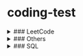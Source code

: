 # coding-test

<details>
  <summary>### LeetCode</summary>

  - `1.` Two Sum: https://leetcode.com/problems/two-sum/ (ref. https://youtu.be/FHphOv2mmIA)
    
  - `2.` Add Two Numbers: https://leetcode.com/problems/add-two-numbers/ (ref. https://leetcode.com/problems/add-two-numbers/solution/)
    
  - `32.` Longest Valid Parentheses (ref. https://leetcode.com/problems/longest-valid-parentheses/solution/)
    
  - `42.` Trapping Rain Water: https://leetcode.com/problems/trapping-rain-water/
    
  - `45.` Jump Game II: https://leetcode.com/problems/jump-game-ii/ (ref. https://leetcode.com/problems/jump-game-ii/discuss/1192401/  - Easy-Solutions-w-Explanation-or-Optimizations-from-Brute-Force-to-DP-to-Greedy-BFS)
    
  - `63.` Unique Paths II: https://leetcode.com/problems/unique-paths-ii/ (ref. https://leetcode.com/problems/unique-paths-ii/discuss/1780691/  - Python-3-Solution-or-Memoization)
    
  - `64.` Minimum Path Sum: https://leetcode.com/problems/minimum-path-sum/ (ref. https://leetcode.com/problems/minimum-path-sum/discuss/23532/  - Python-Solution-with-Detailed-Explanation)
    
  - `72.` Edit Distance: https://leetcode.com/problems/edit-distance/ (ref. https://leetcode.com/problems/edit-distance/discuss/1793569/  - dynamic-programing)
    
  - `73.` Set Matrix Zeroes: https://leetcode.com/problems/set-matrix-zeroes/
    
  - `75.` Sort Colors: https://leetcode.com/problems/sort-colors/
    
  - `76.` Minimum Window Substring: https://leetcode.com/problems/minimum-window-substring/ (ref. https://leetcode.com/problems/  - minimum-window-substring/discuss/226911/Python-two-pointer-sliding-window-with-explanation)
    
  - `78.` Subsets: https://leetcode.com/problems/subsets/
    
  - `79.` Word Search: https://leetcode.com/problems/word-search/
    
  - `84.` Largest Rectangle in Histogram: https://leetcode.com/problems/largest-rectangle-in-histogram/ (ref. https://leetcode.com/problems/  - largest-rectangle-in-histogram/discuss/28917/AC-Python-clean-solution-using-stack-76ms)
    
  - `85.` Maximal Rectangle: https://leetcode.com/problems/maximal-rectangle/ (ref. https://leetcode.com/problems/maximal-rectangle/discuss/1667277/  - python-histogram-method-601ms)
    
  - `88.` Merge Sorted Array: https://leetcode.com/problems/merge-sorted-array/
    
  - `91.` Decode Ways: https://leetcode.com/problems/decode-ways/ (ref. https://leetcode.com/problems/decode-ways/discuss/253018/  - Python%3A-Easy-to-understand-explanation-bottom-up-dynamic-programming)
    
  - `94.` Binary Tree Inorder Traversal: https://leetcode.com/problems/binary-tree-inorder-traversal/
    
  - `98.` Validate Binary Search Tree:  https://leetcode.com/problems/validate-binary-search-tree/
    
  - `100.` Same Tree: https://leetcode.com/problems/same-tree/ (ref. https://leetcode.com/problems/same-tree/solution/)
    
  - `101.` Symmetric Tree: https://leetcode.com/problems/symmetric-tree/
    
  - `102.` Binary Tree Level Order Traversal: https://leetcode.com/problems/binary-tree-level-order-traversal/
    
  - `103.` Binary Tree Zigzag Level Order Traversal: https://leetcode.com/problems/binary-tree-zigzag-level-order-traversal/ (ref. https://leetcode.  - com/problems/binary-tree-zigzag-level-order-traversal/discuss/1805488/DFS-python)
    
  - `104.` Maximum Depth of Binary Tree: https://leetcode.com/problems/maximum-depth-of-binary-tree/
    
  - `112.` Path Sum`: https://leetcode.com/problems/path-sum/ (ref. https://leetcode.com/problems/path-sum/discuss/1801999/  - Python3-iterative-solution-with-BFS)
    
  - `118.` Pascal's Triangle: https://leetcode.com/problems/pascals-triangle/
    
  - `121.` Best Time to Buy and Sell Stock: https://leetcode.com/problems/best-time-to-buy-and-sell-stock/
    
  - `122.` Best Time to Buy and Sell Stock II: https://leetcode.com/problems/best-time-to-buy-and-sell-stock-ii/
    
  - `125.` Valid Palindrome: https://leetcode.com/problems/valid-palindrome/
    
  - `128.` Longest Consecutive Sequence: https://leetcode.com/problems/longest-consecutive-sequence/ (ref. https://leetcode.com/problems/  - longest-consecutive-sequence/solution/)
    
  - `130.` Surrounded Regions: https://leetcode.com/problems/surrounded-regions/ (ref. https://leetcode.com/problems/surrounded-regions/discuss/  - 691675/C%2B%2B-Beginner-Friendly-or-Boundary-DFS-or-inPlace)
    
  - `134.` Gas Station: https://leetcode.com/problems/gas-station/ (ref. https://leetcode.com/problems/gas-station/discuss/860347/  - Python-simple-and-very-short-explained-solution-O(n)-O(1)-faster-than-98)
    
  - `136.` Single Number: https://leetcode.com/problems/single-number/ (ref. https://leetcode.com/problems/single-number/discuss/558767/Python-Space-O  - (1)-XOR%2BReduce-Very-Simple-One-Liner-(With-Explanation))
    
  - `139.` Word Break: https://leetcode.com/problems/word-break/ (ref. https://leetcode.com/problems/word-break/discuss/1455100/Python-2-solutions-  - (Optimized-with-Trie)-Clean-and-Concise)
    
  - `140.` Word Break II: https://leetcode.com/problems/word-break-ii/
    
  - `169.` Majority Element: https://leetcode.com/problems/majority-element/ (ref. https://en.wikipedia.org/wiki/  - Boyer%E2%80%93Moore_majority_vote_algorithm)
    
  - `172.` Factorial Trailing Zeroes: https://leetcode.com/problems/factorial-trailing-zeroes/
    
  - `198.` House Robber: https://leetcode.com/problems/house-robber/
    
  - `200.` Number of Islands: https://leetcode.com/problems/number-of-islands/
    
  - `217.` Contains Duplicate: https://leetcode.com/problems/contains-duplicate/
    
  - `279.` Perfect Squares: https://leetcode.com/problems/perfect-squares/ (ref. https://leetcode.com/problems/perfect-squares/discuss/1513258/  - VERY-EASY-TO-UNDERSTAND-WITH-PICTURE-PYTHON-RECURSION-%2B-MEMOIZATION)
    
  - `695.` Max Area of Island: https://leetcode.com/problems/max-area-of-island/
    
  - `1277.` Count Square Submatrices with All Ones: https://leetcode.com/problems/count-square-submatrices-with-all-ones/ (ref. https://leetcode.com/problems/count-square-submatrices-with-all-ones/discuss/643429/Python-DP-Solution-%2B-Thinking-Process-Diagrams-(O(mn)-runtime-O(1)-space))
</details>


<details>
  <summary>### Others</summary>

  - Skynet Revolution - Episode 1: https://www.codingame.com/ide/puzzle/skynet-revolution-episode-1 (ref. https://pastebin.com/byAjXYJa)

  - The Gift: https://www.codingame.com/ide/puzzle/the-gift

  - TapeEquilibrium: https://app.codility.com/programmers/lessons/3-time_complexity/tape_equilibrium/

  - PermMissingElem: https://app.codility.com/programmers/lessons/3-time_complexity/perm_missing_elem/

  - FrogJmp: https://app.codility.com/programmers/lessons/3-time_complexity/frog_jmp/

  - 가장 큰 삼각형 덩어리: https://school.programmers.co.kr/learn/courses/30/lessons/389629

  - 디스크 컨트롤러: https://programmers.co.kr/learn/courses/30/lessons/42627 (ref. https://jainn.tistory.com/127)

  - Rod cutting: Introduction to Algorithms

  - An activity-selection problem: Introduction to Algorithms

  - 0-1 knapsack: Introduction to Algorithms

  - 2022 KAKAO BLIND RECRUITMENT 양궁대회: https://programmers.co.kr/learn/courses/30/lessons/92342 (ref. https://velog.io/@sewonkim/2022-KAKAO-BLIND-RECRUITMENT-%EC%96%91%EA%B6%81%EB%8C%80%ED%9A%8C-%EB%AC%B8%EC%A0%9C%ED%92%80%EC%9D%B4)

  - 짝지어 제거하기: https://programmers.co.kr/learn/courses/30/lessons/12973

  - 오픈채팅방: https://programmers.co.kr/learn/courses/30/lessons/42888

  - 완전범죄: https://school.programmers.co.kr/learn/courses/30/lessons/389480?language=python3

  - 문자열 압축: https://programmers.co.kr/learn/courses/30/lessons/60057
  
  - 봉인된 주문: https://school.programmers.co.kr/learn/courses/30/lessons/389481

  - 빛의 경로 사이클: https://programmers.co.kr/learn/courses/30/lessons/86052 (ref. https://bladejun.tistory.com/165)

  - 서버 증설 횟수: https://school.programmers.co.kr/learn/courses/30/lessons/389479

  - 카카오프렌즈 컬러링북: https://programmers.co.kr/learn/courses/30/lessons/1829

  - 멀쩡한 사각형: https://programmers.co.kr/learn/courses/30/lessons/62048 (ref. https://hidelookit.tistory.com/251)

  - 124 나라의 숫자: https://programmers.co.kr/learn/courses/30/lessons/12899# (ref. https://velog.io/@dramatic/Algorithm-124-%EB%82%98%EB%9D%BC%EC%9D%98-%EC%88%AB%EC%9E%90)

  - 택배 상자 꺼내기: https://school.programmers.co.kr/learn/courses/30/lessons/389478
</details>


<details>
  <summary>### SQL</summary>
  
  ### LeetCode
  - `262.` Trips and Users: https://leetcode.com/problems/trips-and-users/
  
  - `626.` Exchange Seats: https://leetcode.com/problems/exchange-seats/ (ref. https://dev.mysql.com/doc/refman/8.0/en/window-function-descriptions.html#function_row-number)
  
  ### HackerRank
  - Binary Tree Nodes: https://www.hackerrank.com/challenges/binary-search-tree-1/submissions/code/250869014
</details>
